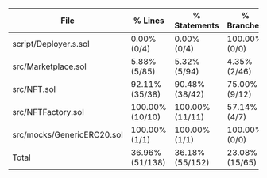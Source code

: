 | File                       | % Lines         | % Statements    | % Branches     | % Funcs        |
|----------------------------|-----------------|-----------------|----------------|----------------|
| script/Deployer.s.sol      | 0.00% (0/4)     | 0.00% (0/4)     | 100.00% (0/0)  | 0.00% (0/2)    |
| src/Marketplace.sol        | 5.88% (5/85)    | 5.32% (5/94)    | 4.35% (2/46)   | 30.00% (3/10)  |
| src/NFT.sol                | 92.11% (35/38)  | 90.48% (38/42)  | 75.00% (9/12)  | 80.00% (8/10)  |
| src/NFTFactory.sol         | 100.00% (10/10) | 100.00% (11/11) | 57.14% (4/7)   | 100.00% (3/3)  |
| src/mocks/GenericERC20.sol | 100.00% (1/1)   | 100.00% (1/1)   | 100.00% (0/0)  | 100.00% (1/1)  |
| Total                      | 36.96% (51/138) | 36.18% (55/152) | 23.08% (15/65) | 57.69% (15/26) |